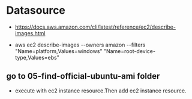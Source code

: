 # Datasource

- https://docs.aws.amazon.com/cli/latest/reference/ec2/describe-images.html

- aws ec2 describe-images --owners amazon --filters "Name=platform,Values=windows" "Name=root-device-type,Values=ebs"


## go to 05-find-official-ubuntu-ami folder

- execute with ec2 instance resource.Then add ec2 instance resource.

